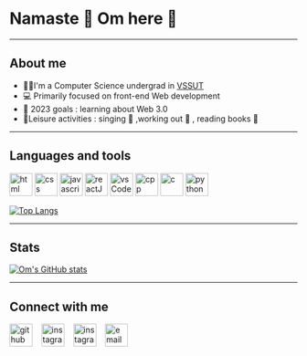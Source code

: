 # Namaste 🙏 Om here :wave:

___

## About me
- :student:I'm a Computer Science undergrad in [VSSUT](https://www.vssut.ac.in
)
- :computer: Primarily focused on front-end Web development  
- 🥅 2023 goals : learning about Web 3.0
- 🤩Leisure activities : singing :guitar: ,working out :muscle: , reading books :book:

___

## Languages and tools 

[<img alt="html" width=40px src="https://cdn-icons-png.flaticon.com/128/5968/5968267.png"/>](https://developer.mozilla.org/en-US/docs/Glossary/HTML5)
[<img alt="css" width=40px src="https://cdn-icons-png.flaticon.com/128/5968/5968242.png"/>](https://developer.mozilla.org/en-US/docs/Glossary/HTML5)
[<img alt="javascript" width=40px src="https://cdn-icons-png.flaticon.com/128/5968/5968292.png"/>](https://developer.mozilla.org/en-US/docs/Web/JavaScript)
[<img alt="reactJS" width=40px src="https://cdn-icons-png.flaticon.com/128/1126/1126012.png"/>](https://reactJS.org)
[<img alt="vsCode" width=40px src="https://cdn-icons-png.flaticon.com/128/5968/5968322.png">](https://nodejs.org/en/)
[<img alt="cpp" width=40px src="https://cdn-icons-png.flaticon.com/128/6132/6132222.png"/>](https://en.cppreference.com/w/)
[<img alt="c" width=40px src="https://cdn-icons-png.flaticon.com/128/3600/3600912.png">](https://www.cprogramming.com)
[<img alt="python" width=40px src="https://cdn-icons-png.flaticon.com/128/5968/5968350.png">](https://www.cprogramming.com)

[![Top Langs](https://github-readme-stats.vercel.app/api/top-langs/?username=omsatpathy)](https://github.com/anuraghazra/github-readme-stats)

___

## Stats

[![Om's GitHub stats](https://github-readme-stats.vercel.app/api?username=omsatpathy&hide=stars&show_icons=true&theme=flag-india)](https://github.com/anuraghazra/github-readme-stats)

___

## Connect with me 
[<img alt="github" width=40px src="https://cdn-icons-png.flaticon.com/512/270/270798.png"/>](https://github.com/omsatpathy)
&nbsp;&nbsp;
[<img alt="instagram" width=40px src="https://cdn-icons-png.flaticon.com/512/174/174855.png"/>](https://www.instagram.com/om_satpathy007/)
&nbsp;&nbsp;
[<img alt="instagram" width=40px src="https://cdn-icons-png.flaticon.com/512/733/733579.png"/>](https://twitter.com/OmSatpathy3)
&nbsp;&nbsp;
[<img alt="email" width=40px src="https://cdn-icons-png.flaticon.com/512/732/732200.png"/>](mailto:"omsatpathy115@gmail.com")

